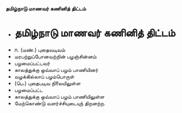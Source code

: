 **தமிழ்நாடு மாணவர் கணினித் திட்டம்**
- # தமிழ்நாடு மாணவர் கணினித் திட்டம்
- n. (மண்.) புதைவடிவம்
- மரபற்றுப்போனவற்றின் பழஞ்சின்னம்
- பழமைப்பட்டவர்
- காலத்துக்கு ஒவ்வாப் பழம் பாணியினர்
- வழக்கில்லாப் பழம்பொருள்
- (பெ.) புதைபடிவ நிலையிலுள்ள
- பழமைப்பட்ட
- காலத்துக்கு ஒவ்வாப் பழம் பாணியிலுள்ள
- மேற்கொண்டு வளர்ச்சியுடையுந் திறனற்ற.

